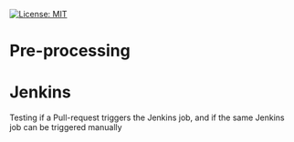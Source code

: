 [![License: MIT](https://img.shields.io/badge/License-MIT-yellow.svg)](https://opensource.org/licenses/MIT)

# Pre-processing

# Jenkins
Testing if a Pull-request triggers the Jenkins job, and if the same Jenkins job can be triggered manually


